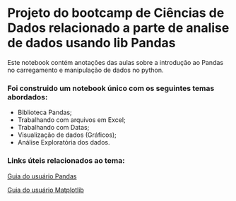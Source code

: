# Projeto do bootcamp de Ciências de Dados relacionado a parte de analise de dados usando lib Pandas
Este notebook contém anotações das aulas sobre a introdução ao Pandas no carregamento e manipulação de dados no python.
### Foi construido um notebook único com os seguintes temas abordados:
- Biblioteca Pandas;
- Trabalhando com arquivos em Excel;
- Trabalhando com Datas;
- Visualização de dados (Gráficos);
- Análise Exploratória dos dados.

### Links úteis relacionados ao tema:
[Guia do usuário Pandas](https://pandas.pydata.org/docs/user_guide/index.html)

[Guia do usuário Matplotlib](https://matplotlib.org/stable/users/index)
